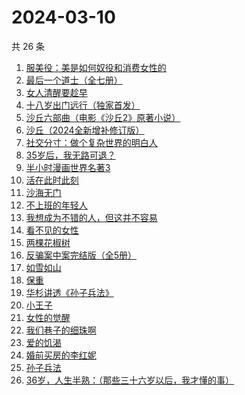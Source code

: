 # 2024-03-10

共 26 条

<!-- BEGIN WEREAD -->
<!-- 最后更新时间 2024-03-10 09:24:28 +0800 -->
1. [服美役：美是如何奴役和消费女性的](https://weread.qq.com/web/bookDetail/f4c32eb0813ab89c0g016b8b)
1. [最后一个道士（全七册）](https://weread.qq.com/web/bookDetail/1b1320507223e1791b1f1d3)
1. [女人清醒要趁早](https://weread.qq.com/web/bookDetail/2e7327605caab62e79f0fac)
1. [十八岁出门远行（独家首发）](https://weread.qq.com/web/bookDetail/23b32ed0813ab8976g017476)
1. [沙丘六部曲（电影《沙丘2》原著小说）](https://weread.qq.com/web/bookDetail/a7b321607199d7fba7bb736)
1. [沙丘（2024全新增补修订版）](https://weread.qq.com/web/bookDetail/e6032680813ab898cg010178)
1. [社交分寸：做个复杂世界的明白人](https://weread.qq.com/web/bookDetail/99132050813ab899fg0140db)
1. [35岁后，我无路可退？](https://weread.qq.com/web/bookDetail/3ec32660813ab898eg0136a2)
1. [半小时漫画世界名著3](https://weread.qq.com/web/bookDetail/d4a32840813ab777dg011f08)
1. [活在此时此刻](https://weread.qq.com/web/bookDetail/e283207071728722e28cb43)
1. [沙海无门](https://weread.qq.com/web/bookDetail/89532db072162fa4895717b)
1. [不上班的年轻人](https://weread.qq.com/web/bookDetail/15332be0813ab869eg01463b)
1. [我想成为不错的人，但这并不容易](https://weread.qq.com/web/bookDetail/45f32de0813ab898cg01475d)
1. [看不见的女性](https://weread.qq.com/web/bookDetail/f1532210813ab7439g018060)
1. [两棵花椒树](https://weread.qq.com/web/bookDetail/e1932f30813ab7f21g015fbb)
1. [反骗案中案完结版（全5册）](https://weread.qq.com/web/bookDetail/84a32180727df64784aa59b)
1. [如雪如山](https://weread.qq.com/web/bookDetail/b6232ea0729dc73eb62a3c2)
1. [保重](https://weread.qq.com/web/bookDetail/35a32880813ab7295g0177de)
1. [华杉讲透《孙子兵法》](https://weread.qq.com/web/bookDetail/df53233058b19fdf50fa893)
1. [小王子](https://weread.qq.com/web/bookDetail/62a32bd0726a673262afe98)
1. [女性的觉醒](https://weread.qq.com/web/bookDetail/fff32170813ab6f77g01169e)
1. [我们巷子的细珠啊](https://weread.qq.com/web/bookDetail/e9632490813ab8976g010e69)
1. [爱的饥渴](https://weread.qq.com/web/bookDetail/97d32bd0813ab67dag015a37)
1. [婚前买房的李红妮](https://weread.qq.com/web/bookDetail/a56323f0813ab8752g01251c)
1. [孙子兵法](https://weread.qq.com/web/bookDetail/e7f321405c6f01e7f51f077)
1. [36岁，人生半熟：（那些三十六岁以后，我才懂的事）](https://weread.qq.com/web/bookDetail/fad32f7071e95cedfad1b67)
<!-- END WEREAD -->